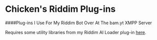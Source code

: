 # Chicken's Riddim Plug-ins
####Plug-ins I Use For My Riddim Bot Over At The bam.yt XMPP Server

Requires some utility libraries from my Riddim AI Loader plug-in [here](https://github.com/falsechicken/ai_loader).
